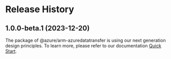 # Release History
    
## 1.0.0-beta.1 (2023-12-20)

The package of @azure/arm-azuredatatransfer is using our next generation design principles. To learn more, please refer to our documentation [Quick Start](https://aka.ms/js-track2-quickstart).
